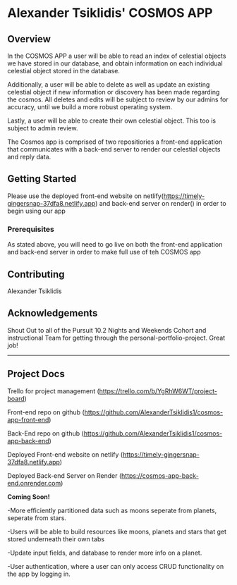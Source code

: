 # Alexander Tsiklidis' COSMOS APP

## Overview

In the COSMOS APP a user will be able to read an index of celestial objects we have stored in our database, and obtain information on each individual celestial object stored in the database.

Additionally, a user will be able to delete as well as update an existing celestial object if new information or discovery has been made regarding the cosmos. All deletes and edits will be subject to review by our admins for accuracy, until we build a more robust operating system.

Lastly, a user will be able to create their own celestial object. This too is subject to admin review.

The Cosmos app is comprised of two repositiories a front-end application that communicates with a back-end server to render our celestial objects  and reply data.

## Getting Started

Please use the deployed front-end website on netlify(https://timely-gingersnap-37dfa8.netlify.app) and back-end server on render() in order to begin using our app

### Prerequisites

As stated above, you will need to go live on both the front-end application and back-end server in order to make full use of teh COSMOS app

## Contributing

Alexander Tsiklidis

## Acknowledgements

Shout Out to all of the Pursuit 10.2 Nights and Weekends Cohort and instructional Team for getting through the personal-portfolio-project. Great job!

---

## Project Docs

Trello for project management (https://trello.com/b/YgRhW6WT/project-board)

Front-end repo on github (https://github.com/AlexanderTsiklidis1/cosmos-app-front-end)

Back-End repo on github (https://github.com/AlexanderTsiklidis1/cosmos-app-back-end)

Deployed Front-end website on netlify (https://timely-gingersnap-37dfa8.netlify.app)

Deployed Back-end Server on Render (https://cosmos-app-back-end.onrender.com)

**Coming Soon!**

-More efficiently partitioned data such as moons seperate from planets, seperate from stars.

-Users will be able to build resources like moons, planets and stars that get stored underneath their own tabs

-Update input fields, and database to render more info on a planet.

-User authentication, where a user can only access CRUD functionality on the app by logging in.
